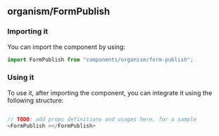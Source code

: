 ## organism/FormPublish

<!-- TODO: add a description here! -->

### Importing it

You can import the component by using:

```js
import FormPublish from "components/organism/form-publish";
```

### Using it

To use it, after importing the component, you can integrate it using the following structure:

```js

// TODO: add props definitions and usages here, for a sample
<FormPublish ></FormPublish>

```